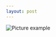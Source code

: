 ```yaml
---
layout: post
---
```


![Picture example](https://lolstatic-a.akamaihd.net/frontpage/apps/prod/harbinger-l10-website/en-us/production/en-us/static/logo-1200-589b3ef693ce8a750fa4b4704f1e61f2.png)

